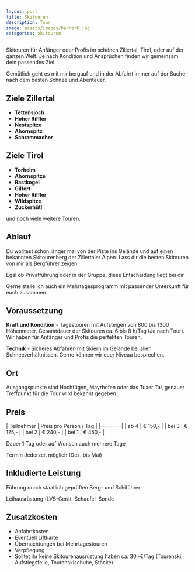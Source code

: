 ```yaml
---
layout: post
title: Skitouren
description: Tour
image: assets/images/banner6.jpg
categories: skitouren
---
```


Skitouren für Anfänger oder Profis im schönen Zillertal, Tirol, oder auf der ganzen Welt. Je nach Kondition und Ansprüchen finden wir gemeinsam dein passendes Ziel.

Gemütlich geht es mit mir bergauf und in der Abfahrt immer auf der Suche nach dem besten Schnee und Abenteuer.

## Ziele Zillertal
- **Tettensjoch**
- **Hoher Riffler**
- **Nestspitze**
- **Ahornspitz**
- **Schrammacher**

## Ziele Tirol
- **Torhelm** 
- **Ahornspitze** 
- **Rastkogel** 
- **Gilfert** 
- **Hoher Riffler**
- **Wildspitze** 
- **Zuckerhütl**

und noch viele weitere Touren.

## Ablauf
Du wolltest schon länger mal von der Piste ins Gelände und auf einen bekannten Skitourenberg der Zillertaler Alpen. Lass dir die besten Skitouren von mir als Bergführer zeigen.

Egal ob Privatführung oder in der Gruppe, diese Entscheidung liegt bei dir.

Gerne stelle ich auch ein Mehrtagesprogramm mit passender Unterkunft für euch zusammen.

## Voraussetzung
**Kraft und Kondition** - Tagestouren mit Aufsteigen von 800 bis 1300 Höhenmeter. Gesamtdauer der Skitouren ca. 6 bis 8 h/Tag (Je nach Tour). Wir haben für Anfänger und Profis die perfekten Touren.

**Technik** - Sicheres Abfahren mit Skiern im Gelände bei allen Schneeverhältnissen. Gerne können wir euer Niveau besprechen.

## Ort
Ausgangspunkte sind Hochfügen, Mayrhofen oder das Tuxer Tal, genauer Treffpunkt für die Tour wird bekannt gegeben.

## Preis

| Teilnehmer | Preis pro Person / Tag |
|---------|
| ab 4 | € 150,- |
| bei 3 | € 175,- |
| bei 2 | € 240,- |
| bei 1 | € 450,- |

Dauer 1 Tag oder auf Wunsch auch mehrere Tage

Termin Jederzeit möglich (Dez. bis Mai)

## Inkludierte Leistung
Führung durch staatlich geprüften Berg- und Schiführer

Leihausrüstung (LVS-Gerät, Schaufel, Sonde

## Zusatzkosten
- Anfahrtkosten
- Eventuell Liftkarte
- Übernachtungen bei Mehrtagestouren
- Verpflegung
- Solltet ihr keine Skitourenausrüstung haben ca. 30,-€/Tag (Tourenski, Aufstiegsfelle, Tourenskischuhe, Stöcke)
